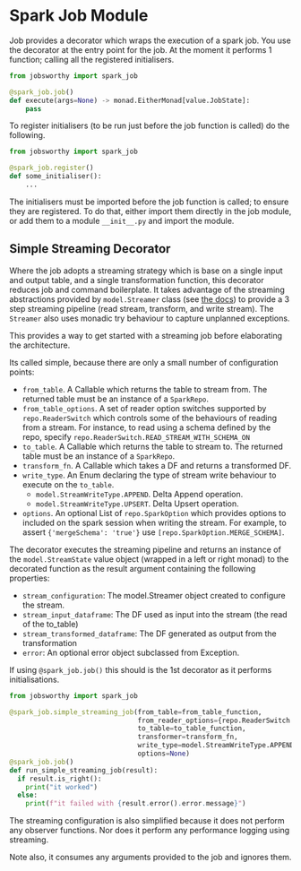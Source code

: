 # Spark Job Module

Job provides a decorator which wraps the execution of a spark job. You use the decorator at the entry point for the job.
At the moment it performs 1 function; calling all the registered initialisers.

```python
from jobsworthy import spark_job

@spark_job.job()
def execute(args=None) -> monad.EitherMonad[value.JobState]:
    pass
```

To register initialisers (to be run just before the job function is called) do the following.

```python
from jobsworthy import spark_job

@spark_job.register()
def some_initialiser():
    ...
```

The initialisers must be imported before the job function is called; to ensure they are registered. To do that, either
import them directly in the job module, or add them to a module `__init__.py` and import the module.


## Simple Streaming Decorator

Where the job adopts a streaming strategy which is base on a single input and output table, and a single transformation function, this decorator reduces job and command boilerplate.  It takes advantage of the streaming abstractions provided by `model.Streamer` class (see [the docs](../model/model.md)) to provide a 3 step streaming pipeline (read stream, transform, and write stream).  The `Streamer` also uses monadic try behaviour to capture unplanned exceptions.

This provides a way to get started with a streaming job before elaborating the architecture.

Its called simple, because there are only a small number of configuration points:
+ `from_table`.  A Callable which returns the table to stream from.  The returned table must be an instance of a `SparkRepo`.
+ `from_table_options`.  A set of reader option switches supported by `repo.ReaderSwitch` which controls some of the behaviours of reading from a stream.  For instance, to read using a schema defined by the repo, specify `repo.ReaderSwitch.READ_STREAM_WITH_SCHEMA_ON` 
+ `to_table`. A Callable which returns the table to stream to.  The returned table must be an instance of a `SparkRepo`.
+ `transform_fn`.  A Callable which takes a DF and returns a transformed DF.
+ `write_type`. An Enum declaring the type of stream write behaviour to execute on the `to_table`.  
  + `model.StreamWriteType.APPEND`.  Delta Append operation.
  + `model.StreamWriteType.UPSERT`.  Delta Upsert operation.  
+ `options`.  An optional List of `repo.SparkOption` which provides options to included on the spark session when writing the stream.  For example, to assert `{'mergeSchema': 'true'}` use `[repo.SparkOption.MERGE_SCHEMA]`.

The decorator executes the streaming pipeline and returns an instance of the `model.StreamState` value object (wrapped in a left or right monad) to the decorated function as the result argument containing the following properties:
+ `stream_configuration`: The model.Streamer object created to configure the stream.
+ `stream_input_dataframe`:  The DF used as input into the stream (the read of the to_table)
+ `stream_transformed_dataframe`:  The DF generated as output from the transformation
+ `error`:  An optional error object subclassed from Exception.

If using `@spark_job.job()` this should is the 1st decorator as it performs initialisations. 

```python
from jobsworthy import spark_job

@spark_job.simple_streaming_job(from_table=from_table_function,
                                from_reader_options={repo.ReaderSwitch.READ_STREAM_WITH_SCHEMA_ON},
                                to_table=to_table_function,
                                transformer=transform_fn,
                                write_type=model.StreamWriteType.APPEND,
                                options=None)
@spark_job.job()
def run_simple_streaming_job(result):
  if result.is_right():
    print("it worked")
  else:
    print(f"it failed with {result.error().error.message}")

```

The streaming configuration is also simplified because it does not perform any observer functions.  Nor does it perform any performance logging using streaming.

Note also, it consumes any arguments provided to the job and ignores them.